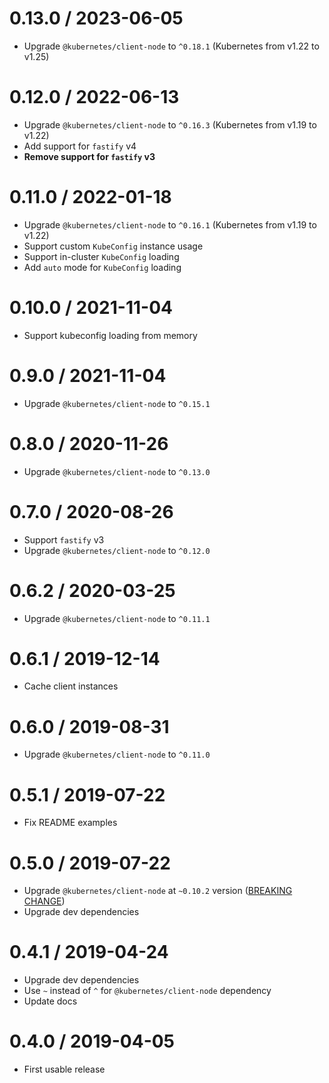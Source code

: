 0.13.0 / 2023-06-05
===================

  * Upgrade `@kubernetes/client-node` to `^0.18.1` (Kubernetes from v1.22 to v1.25)

0.12.0 / 2022-06-13
===================

  * Upgrade `@kubernetes/client-node` to `^0.16.3` (Kubernetes from v1.19 to v1.22)
  * Add support for `fastify` v4
  * **Remove support for `fastify` v3**

0.11.0 / 2022-01-18
===================

  * Upgrade `@kubernetes/client-node` to `^0.16.1` (Kubernetes from v1.19 to v1.22)
  * Support custom `KubeConfig` instance usage
  * Support in-cluster `KubeConfig` loading
  * Add `auto` mode for `KubeConfig` loading

0.10.0 / 2021-11-04
===================

  * Support kubeconfig loading from memory

0.9.0 / 2021-11-04
===================

  * Upgrade `@kubernetes/client-node` to `^0.15.1`

0.8.0 / 2020-11-26
===================

  * Upgrade `@kubernetes/client-node` to `^0.13.0`

0.7.0 / 2020-08-26
===================

  * Support `fastify` v3
  * Upgrade `@kubernetes/client-node` to `^0.12.0`

0.6.2 / 2020-03-25
===================

  * Upgrade `@kubernetes/client-node` to `^0.11.1`

0.6.1 / 2019-12-14
===================

  * Cache client instances

0.6.0 / 2019-08-31
===================

  * Upgrade `@kubernetes/client-node` to `^0.11.0`

0.5.1 / 2019-07-22
===================

  * Fix README examples

0.5.0 / 2019-07-22
===================

  * Upgrade `@kubernetes/client-node` at `~0.10.2` version ([BREAKING CHANGE](https://github.com/kubernetes-client/javascript/blob/master/CHANGELOG.md#0100))
  * Upgrade dev dependencies

0.4.1 / 2019-04-24
===================

  * Upgrade dev dependencies
  * Use `~` instead of `^` for `@kubernetes/client-node` dependency
  * Update docs

0.4.0 / 2019-04-05
===================

  * First usable release
